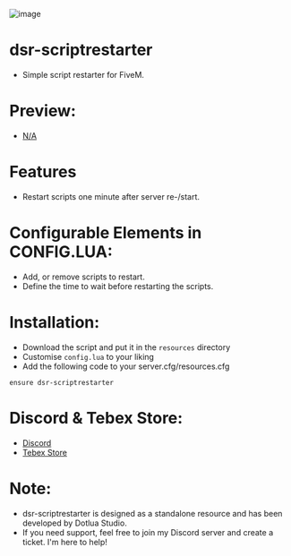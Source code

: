 

![image](https://github.com/user-attachments/assets/34725c53-d059-4318-b952-f28811b96286)

# dsr-scriptrestarter
- Simple script restarter for FiveM.

# Preview:
- [N/A]()

# Features
- Restart scripts one minute after server re-/start.

# Configurable Elements in CONFIG.LUA:
- Add, or remove scripts to restart.
- Define the time to wait before restarting the scripts.

# Installation:
- Download the script and put it in the `resources` directory
- Customise `config.lua` to your liking
- Add the following code to your server.cfg/resources.cfg
```
ensure dsr-scriptrestarter
```
# Discord & Tebex Store:
- [Discord](https://discord.gg/fMEbmkGBYX)
- [Tebex Store](https://dotlua-studio.tebex.io/)

# Note:
- dsr-scriptrestarter is designed as a standalone resource and has been developed by Dotlua Studio. 
- If you need support, feel free to join my Discord server and create a ticket. I'm here to help! 
